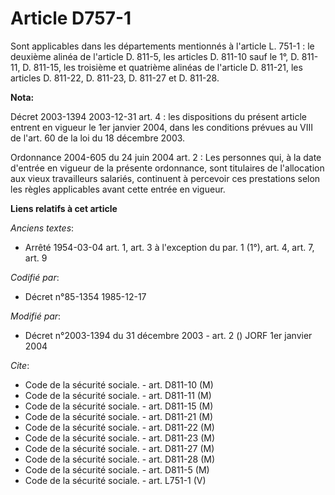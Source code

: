 # Article D757-1

Sont applicables dans les départements mentionnés à l'article L. 751-1 : le deuxième alinéa de l'article D. 811-5, les
articles D. 811-10 sauf le 1°, D. 811-11, D. 811-15, les troisième et quatrième alinéas de l'article D. 811-21, les articles
D. 811-22, D. 811-23, D. 811-27 et D. 811-28.

**Nota:**

Décret 2003-1394 2003-12-31 art. 4 : les dispositions du présent article entrent en vigueur le 1er janvier 2004, dans les
conditions prévues au VIII de l'art. 60 de la loi du 18 décembre 2003.

Ordonnance 2004-605 du 24 juin 2004 art. 2 : Les personnes qui, à la date d'entrée en vigueur de la présente ordonnance, sont
titulaires de l'allocation aux vieux travailleurs salariés, continuent à percevoir ces prestations selon les règles
applicables avant cette entrée en vigueur.

**Liens relatifs à cet article**

_Anciens textes_:

  - Arrêté 1954-03-04 art. 1, art. 3 à l'exception du par. 1 (1°), art. 4, art. 7, art. 9

_Codifié par_:

  - Décret n°85-1354 1985-12-17

_Modifié par_:

  - Décret n°2003-1394 du 31 décembre 2003 - art. 2 () JORF 1er janvier 2004

_Cite_:

  - Code de la sécurité sociale. - art. D811-10 (M)
  - Code de la sécurité sociale. - art. D811-11 (M)
  - Code de la sécurité sociale. - art. D811-15 (M)
  - Code de la sécurité sociale. - art. D811-21 (M)
  - Code de la sécurité sociale. - art. D811-22 (M)
  - Code de la sécurité sociale. - art. D811-23 (M)
  - Code de la sécurité sociale. - art. D811-27 (M)
  - Code de la sécurité sociale. - art. D811-28 (M)
  - Code de la sécurité sociale. - art. D811-5 (M)
  - Code de la sécurité sociale. - art. L751-1 (V)
